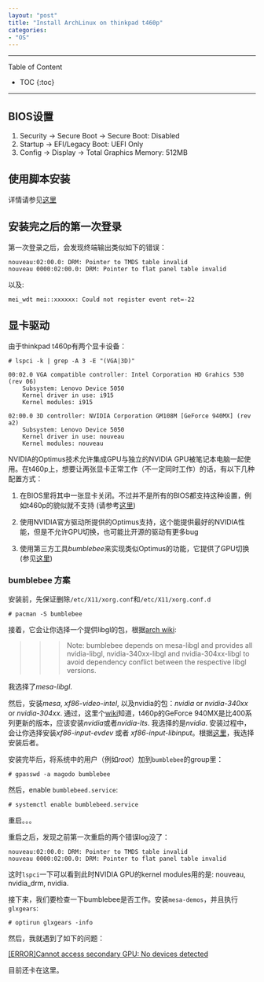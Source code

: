 ```yaml
---
layout: "post"
title: "Install ArchLinux on thinkpad t460p"
categories:
- "OS"
---
```


<!--more-->

***
Table of Content

* TOC
{:toc}
***

BIOS设置
-------

1. Security -> Secure Boot -> Secure Boot: Disabled
2. Startup -> EFI/Legacy Boot: UEFI Only
3. Config -> Display -> Total Graphics Memory: 512MB

使用脚本安装
------------

详情请参见[这里](https://github.com/magodo/t460p-arch)


安装完之后的第一次登录
----------------------

第一次登录之后，会发现终端输出类似如下的错误：

    nouveau:02:00.0: DRM: Pointer to TMDS table invalid
    nouveau 0000:02:00.0: DRM: Pointer to flat panel table invalid

以及:

    mei_wdt mei::xxxxxx: Could not register event ret=-22

显卡驱动
--------

由于thinkpad t460p有两个显卡设备：

    # lspci -k | grep -A 3 -E "(VGA|3D)" 

    00:02.0 VGA compatible controller: Intel Corporation HD Grahics 530 (rev 06)
        Subsystem: Lenovo Device 5050
        Kernel driver in use: i915
        Kernel modules: i915

    02:00.0 3D controller: NVIDIA Corporation GM108M [GeForce 940MX] (rev a2)
        Subsystem: Lenovo Device 5050
        Kernel driver in use: nouveau
        Kernel modules: nouveau

NVIDIA的Optimus技术允许集成GPU与独立的NVIDIA GPU被笔记本电脑一起使用。在t460p上，想要让两张显卡正常工作（不一定同时工作）的话，有以下几种配置方式：

1. 在BIOS里将其中一张显卡关闭。不过并不是所有的BIOS都支持这种设置，例如t460p的貌似就不支持 (请参考[这里](https://www.reddit.com/r/thinkpad/comments/4q72qt/t460p_fedora_24_nvidia_940mx_driver_cant_disable/))

2. 使用NVIDIA官方驱动所提供的Optimus支持，这个能提供最好的NVIDIA性能，但是不允许GPU切换，也可能比开源的驱动有更多bug

3. 使用第三方工具*bumblebee*来实现类似Optimus的功能，它提供了GPU切换(参见[这里](https://wiki.archlinux.org/index.php/Bumblebee))

### bumblebee 方案 ###

安装前，先保证删除`/etc/X11/xorg.conf`和`/etc/X11/xorg.conf.d`

    # pacman -S bumblebee

接着，它会让你选择一个提供libgl的包，根据[arch wiki](https://wiki.archlinux.org/index.php/Bumblebee):

>>> Note: bumblebee depends on mesa-libgl and provides all nvidia-libgl, nvidia-340xx-libgl and nvidia-304xx-libgl to avoid dependency conflict between the respective libgl versions.

我选择了*mesa-libgl*.

然后，安装*mesa*, *xf86-video-intel*, 以及nvidia的包：*nvidia* or *nvidia-340xx* or *nvidia-304xx*. 通过，这里个[wiki](https://wiki.archlinux.org/index.php/NVIDIA)知道，t460p的GeForce 940MX是比400系列更新的版本，应该安装*nvidia*或者*nvidia-lts*. 我选择的是*nvidia*. 安装过程中，会让你选择安装*xf86-input-evdev* 或者 *xf86-input-libinput*。根据[这里](https://www.reddit.com/r/archlinux/comments/48tqj9/difference_between_libinput_and_evdev/)，我选择安装后者。

安装完毕后，将系统中的用户（例如*root*）加到`bumblebee`的group里：

    # gpasswd -a magodo bumblebee

然后，enable `bumblebeed.service`:

    # systemctl enable bumblebeed.service

重启。。。

重启之后，发现之前第一次重启的两个错误log没了：

    nouveau:02:00.0: DRM: Pointer to TMDS table invalid
    nouveau 0000:02:00.0: DRM: Pointer to flat panel table invalid

这时`lspci`一下可以看到此时NVIDIA GPU的kernel modules用的是: nouveau, nvidia_drm, nvidia.

接下来，我们要检查一下bumblebee是否工作。安装`mesa-demos`，并且执行`glxgears`:

    # optirun glxgears -info

然后，我就遇到了如下的问题：

[[ERROR]Cannot access secondary GPU: No devices detected](https://wiki.archlinux.org/index.php/bumblebee#.5BERROR.5DCannot_access_secondary_GPU:_No_devices_detected)

目前还卡在这里。




